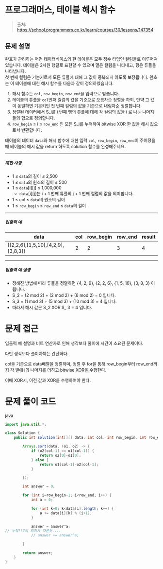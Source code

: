 # 프로그래머스, 테이블 해시 함수

> 출처: https://school.programmers.co.kr/learn/courses/30/lessons/147354

## 문제 설명

완호가 관리하는 어떤 데이터베이스의 한 테이블은 모두 정수 타입인 컬럼들로 이루어져 있습니다. 테이블은 2차원 행렬로 표현할 수 있으며 열은 컬럼을 나타내고, 행은 튜플을 나타냅니다.  
첫 번째 컬럼은 기본키로서 모든 튜플에 대해 그 값이 중복되지 않도록 보장됩니다. 완호는 이 테이블에 대한 해시 함수를 다음과 같이 정의하였습니다.

1.  해시 함수는 `col`, `row_begin`, `row_end`을 입력으로 받습니다.
2.  테이블의 튜플을 `col`번째 컬럼의 값을 기준으로 오름차순 정렬을 하되, 만약 그 값이 동일하면 기본키인 첫 번째 컬럼의 값을 기준으로 내림차순 정렬합니다.
3.  정렬된 데이터에서 S_i를 i 번째 행의 튜플에 대해 각 컬럼의 값을 i 로 나눈 나머지들의 합으로 정의합니다.
4.  `row_begin` ≤ i ≤ `row_end` 인 모든 S_i를 누적하여 bitwise XOR 한 값을 해시 값으로서 반환합니다.

테이블의 데이터 `data`와 해시 함수에 대한 입력 `col`, `row_begin`, `row_end`이 주어졌을 때 테이블의 해시 값을 return 하도록 solution 함수를 완성해주세요.

---

##### 제한 사항

-   1 ≤ `data`의 길이 ≤ 2,500
-   1 ≤ `data`의 원소의 길이 ≤ 500
-   1 ≤ `data`\[i\]\[j\] ≤ 1,000,000
    -   `data`\[i\]\[j\]는 i + 1 번째 튜플의 j + 1 번째 컬럼의 값을 의미합니다.
-   1 ≤ col ≤ `data`의 원소의 길이
-   1 ≤ `row_begin` ≤ `row_end` ≤ `data`의 길이

---

##### 입출력 예

| data                                         | col | row_begin | row_end | result |
| -------------------------------------------- | --- | --------- | ------- | ------ |
| \[\[2,2,6\],\[1,5,10\],\[4,2,9\],\[3,8,3\]\] | 2   | 2         | 3       | 4      |

---

##### 입출력 예 설명

-   정해진 방법에 따라 튜플을 정렬하면 {4, 2, 9}, {2, 2, 6}, {1, 5, 10}, {3, 8, 3} 이 됩니다.
-   S_2 = (2 mod 2) + (2 mod 2) + (6 mod 2) = 0 입니다.
-   S_3 = (1 mod 3) + (5 mod 3) + (10 mod 3) = 4 입니다.
-   따라서 해시 값은 S_2 XOR S\_ 3 = 4 입니다.

# 문제 접근

입출력 예 설명과 비트 연산자로 인해 생각보다 풀이에 시간이 소요된 문제이다.

다만 생각보다 풀이자체는 간단하다.

col을 기준으로 data배열을 정렬하며, 정렬 후 for을 통해 row_begin부터 row_end까지 각 열에 i의 나머지를 더하고 bitwise XOR을 수행한다.

이때 XOR시, 이전 값과 XOR을 수행하여야 한다.

# 문제 풀이 코드

java

```java
import java.util.*;

class Solution {
    public int solution(int[][] data, int col, int row_begin, int row_end) {

        Arrays.sort(data, (o1, o2) -> {
            if (o2[col-1] == o1[col-1]) {
                return o2[0]-o1[0];
            } else {
                return o1[col-1]-o2[col-1];
            }

        });

        int answer = 0;

        for (int i=row_begin-1; i<row_end; i++) {
            int a = 0;

            for (int k=0; k<data[i].length; k++) {
                a += data[i][k] % (i+1);
            }

            answer = answer^a;
// 누적???의 의미가 다른듯....
            // answer += answer^a;

        }

        return answer;
    }
}
```
